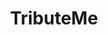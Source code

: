 ---
title: TributeMe
crosslinks:
- livven
- gifrequests
- Emma_Mason
- GoneMild
- Hotwife
- PlayfulPikachu
- noellespanties
- feet
- gonewild
- WouldYouFuckMyWife
- grammar
- chickflixxx
---